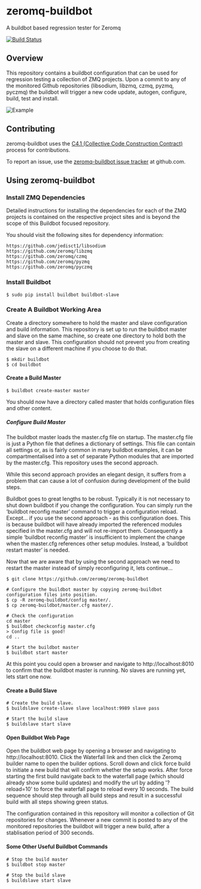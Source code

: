 # zeromq-buildbot

A buildbot based regression tester for Zeromq

[![Build Status](https://travis-ci.org/zeromq/zeromq-buildbot.png?branch=master)](https://travis-ci.org/zeromq/zeromq-buildbot)

## Overview

This repository contains a buildbot configuration that can be used for regression testing a collection of ZMQ projects. Upon a commit to any of the monitored Github repositories (libsodium, libzmq, czmq, pyzmq, pyczmq) the buildbot will trigger a new code update, autogen, configure, build, test and install.


![Example](../master/images/Zeromq-Buildbot.png?raw=true)

## Contributing

zeromq-buildbot uses the [C4.1 (Collective Code Construction Contract)](http://rfc.zeromq.org/spec:22) process for contributions.

To report an issue, use the [zeromq-buildbot issue tracker](https://github.com/zeromq/zeromq-buildbot/issues) at github.com.


## Using zeromq-buildbot

### Install ZMQ Dependencies

Detailed instructions for installing the dependencies for each of the ZMQ projects is contained on the respective project sites and is beyond the scope of this Buildbot focused repository.

You should visit the following sites for dependency information:

    https://github.com/jedisct1/libsodium
    https://github.com/zeromq/libzmq
    https://github.com/zeromq/czmq
    https://github.com/zeromq/pyzmq
    https://github.com/zeromq/pyczmq

### Install Buildbot

    $ sudo pip install buildbot buildbot-slave

### Create A Buildbot Working Area

Create a directory somewhere to hold the master and slave configuration and build information. This repository is set up to run the buildbot master and slave on the same machine, so create one directory to hold both the master and slave. This configuration should not prevent you from creating the slave on a different machine if you choose to do that.

    $ mkdir buildbot
    $ cd buildbot

#### Create a Build Master

    $ buildbot create-master master

You should now have a directory called master that holds configuration files and other content.

##### Configure Build Master

The buildbot master loads the master.cfg file on startup. The master.cfg file is just a Python file that defines a dictionary of settings. This file can contain all settings or, as is fairly common in many buildbot examples, it can be compartmentalised into a set of separate Python modules that are imported by the master.cfg. This repository uses the second approach.

While this second approach provides an elegant design, it suffers from a problem that can cause a lot of confusion during development of the build steps.

Buildbot goes to great lengths to be robust. Typically it is not necessary to shut down buildbot if you change the configuration. You can simply run the ‘buildbot reconfig master’ command to trigger a configuration reload. Except… if you use the second approach - as this configuration does. This is because buildbot will have already imported the referenced modules specified in the master.cfg and will not re-import them. Consequently a simple ‘buildbot reconfig master’ is insufficient to implement the change when the master.cfg references other setup modules. Instead, a ‘buildbot restart master’ is needed.

Now that we are aware that by using the second approach we need to restart the master instead of simply reconfiguring it, lets continue...

    $ git clone https://github.com/zeromq/zeromq-buildbot

    # Configure the buildbot master by copying zeromq-buildbot configuration files into position.
    $ cp -R zeromq-buildbot/config master/.
    $ cp zeromq-buildbot/master.cfg master/.

    # Check the configuration
    cd master
    $ buildbot checkconfig master.cfg
    > Config file is good!
    cd ..

    # Start the buildbot master
    $ buildbot start master

At this point you could open a browser and navigate to http://localhost:8010 to confirm that the buildbot master is running. No slaves are running yet, lets start one now.

#### Create a Build Slave

    # Create the build slave.
    $ buildslave create-slave slave localhost:9989 slave pass

    # Start the build slave
    $ buildslave start slave

#### Open Buildbot Web Page

Open the buildbot web page by opening a browser and navigating to http://localhost:8010. Click the Waterfall link and then click the Zeromq builder name to open the builder options. Scroll down and click force build to initiate a new build that will confirm whether the setup works. After force starting the first build navigate back to the waterfall page (which should already show some build updates) and modify the url by adding '?reload=10' to force the waterfall page to reload every 10 seconds. The build sequence should step through all build steps and result in a successful build with all steps showing green status.

The configuration contained in this repository will monitor a collection of Git repositories for changes. Whenever a new commit is posted to any of the monitored repositories the buildbot will trigger a new build, after a stablisation period of 300 seconds.

#### Some Other Useful Buildbot Commands

    # Stop the build master
    $ buildbot stop master

    # Stop the build slave
    $ buildslave start slave

